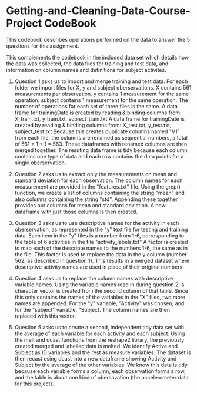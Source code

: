 # Getting-and-Cleaning-Data-Course-Project CodeBook

This codebook describes operations performed on the data to answer the
5 questions for this assignment.

This complements the codebook in the included data set which details
how the data was collected, the data files for training and test data,
and information on column names and definitions for subject activites.

1. Question 1 asks us to import and merge training and test data.
For each folder we import files for X, y and subject oberservations.
X contains 561 measurements per observation.
y contains 1 measurement for the same operation.
subject contains 1 measurement for the same operation.
The number of operations for each set of three files is the same.
A data frame for trainingDate is created by reading & binding columns from:
        X_train.txt, y_train.txt, subject_train.txt
A data frame for trainingDate is created by reading & binding columns from: 
	X_test.txt, y_test.txt, subject_test.txt
Because this creates duplicate columns named "V1" from each file, the 
columns are renamed as sequential numbers, a total of 561 + 1 + 1 = 563.
These dataframes with renamed columns are then merged together.
The resuting data frame is tidy because each column contains one type of
data and each row contains the data points for a single oberservation.

2. Question 2 asks us to extract only the measurements on mean and standard deviation for each observation.
The column names for each measurement are provided in the "features.txt" file.
Using the grep() function, we create a list of columns containing the string
"mean" and also columns containing the string "std".
Appending these together provides our columns for mean and standard deviation.
A new dataframe with just those columns is then created.

3. Question 3 asks us to use descriptive names for the activity in each oberservation, as represented in the "y" text file for testing and training data.
Each item in the "y" files is a number from 1-6, corresponding to the table
of 6 activities in the file "activity_labels.txt"
A factor is created to map each of the descripte names to the numbers 1-6,
the same as in the file. 
This factor is used to replace the data in the y column (number 562,
as described in question 1). This results in a merged dataset where
descriptive activity names are used in place of their original numbers.

4. Question 4 asks us to replace the column names with descriptive variable
names. Using the variable names read in during question 2, a character
vector is created from the second column of that table. Since this only
contains the names of the variables in the "X" files, two more names are
appended. For the "y" variable, "Activity" was chosen, and for the "subject"
variable, "Subject.
The column names are then replaced with this vector.

5. Question 5 asks us to create a second, independent tidy data set with
the average of each variable for each activity and each subject.
Using the melt and dcast functions from the reshape2 library, the 
previously created merged and labelled data is melted. We identify
Active and Subject as ID variables and the rest as measure variables.
The dataset is then recast using dcast into a new dataframe showing Activity
and Subject by the average of the other variables.
We know this data is tidy because each variable forms a column, each
observation forms a row, and the table is about one kind of
obersavation (the accelerometer data for this project).
